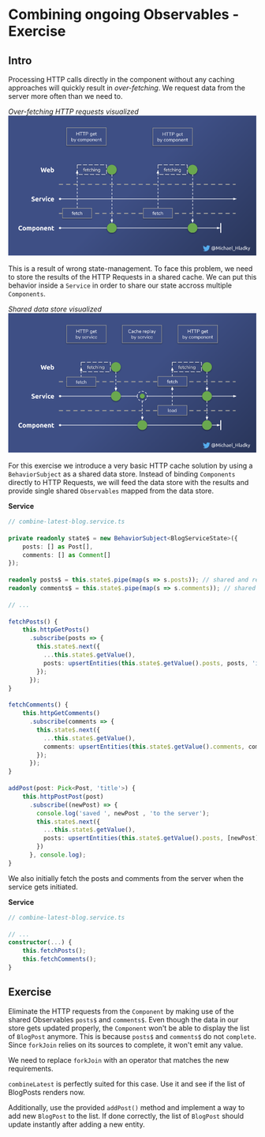 # Combining ongoing Observables - Exercise

## Intro
Processing HTTP calls directly in the component without any caching approaches will quickly result in _over-fetching_.
We request data from the server more often than we need to.

_Over-fetching HTTP requests visualized_
![](./assets/images/Reactive-architecture-and-ux-patterns_angular_over-fetching_michael-hladky.png)

This is a result of wrong state-management. To face this problem, we need to store the results of the HTTP Requests in
a shared cache. We can put this behavior inside a `Service` in order to share our state accross multiple `Components`.

_Shared data store visualized_
![](./assets/images/Reactive-architecture-and-ux-patterns_angular_http-caching_michael-hladky.png)

For this exercise we introduce a very basic HTTP cache solution by using a `BehaviorSubject` as a shared data store. Instead
of binding `Components` directly to HTTP Requests, we will feed the data store with the results and provide
 single shared `Observables` mapped from the data store. 

**Service**
```Typescript
// combine-latest-blog.service.ts

private readonly state$ = new BehaviorSubject<BlogServiceState>({
    posts: [] as Post[],
    comments: [] as Comment[]
}); 

readonly posts$ = this.state$.pipe(map(s => s.posts)); // shared and replayed observable posts
readonly comments$ = this.state$.pipe(map(s => s.comments)); // shared and replayed observable comments

// ...

fetchPosts() {
    this.httpGetPosts()
      .subscribe(posts => {
        this.state$.next({
          ...this.state$.getValue(),
          posts: upsertEntities(this.state$.getValue().posts, posts, 'id')
        });
      });
}

fetchComments() {
    this.httpGetComments()
      .subscribe(comments => {
        this.state$.next({
          ...this.state$.getValue(),
          comments: upsertEntities(this.state$.getValue().comments, comments, 'id')
        });
      });
}

addPost(post: Pick<Post, 'title'>) {
    this.httpPostPost(post)
      .subscribe((newPost) => {
        console.log('saved ', newPost , 'to the server');
        this.state$.next({
          ...this.state$.getValue(),
          posts: upsertEntities(this.state$.getValue().posts, [newPost], 'id')
        })
      }, console.log);
}
```

We also initially fetch the posts and comments from the server when the service gets initiated.

**Service**
```Typescript
// combine-latest-blog.service.ts

// ...
constructor(...) {
    this.fetchPosts();
    this.fetchComments();
}
```

## Exercise

Eliminate the HTTP requests from the `Component` by making use of the shared Observables `posts$` and `comments$`.
Even though the data in our store gets updated properly, the `Component` won't be able to display the list of
`BlogPost` anymore.
This is because `posts$` and `comments$` do not `complete`. Since `forkJoin` relies on its sources to complete, it won't 
emit any value.

We need to replace `forkJoin` with an operator that matches the new requirements. 

`combineLatest` is perfectly suited for this case. 
Use it and see if the list of BlogPosts renders now.

Additionally, use the provided `addPost()` method and implement a way to add new `BlogPost` to the list.
If done correctly, the list of `BlogPost` should update instantly after adding a new entity.





